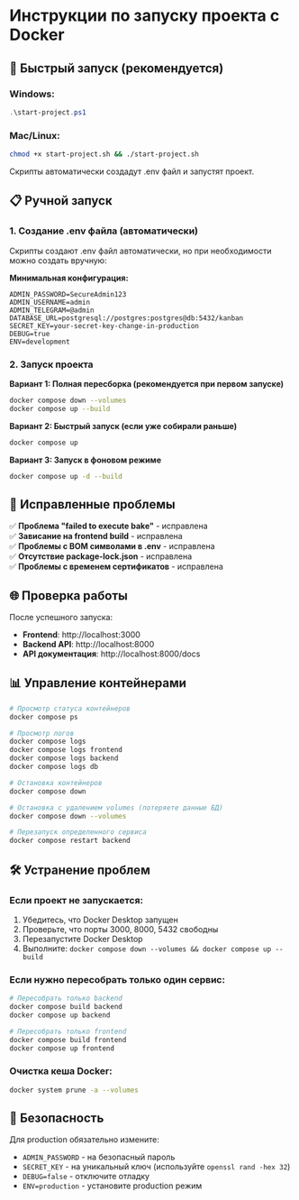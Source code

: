 # Инструкции по запуску проекта с Docker

## 🚀 Быстрый запуск (рекомендуется)

### Windows:
```powershell
.\start-project.ps1
```

### Mac/Linux:
```bash
chmod +x start-project.sh && ./start-project.sh
```

Скрипты автоматически создадут .env файл и запустят проект.

## 📋 Ручной запуск

### 1. Создание .env файла (автоматически)
Скрипты создают .env файл автоматически, но при необходимости можно создать вручную:

**Минимальная конфигурация:**
```env
ADMIN_PASSWORD=SecureAdmin123
ADMIN_USERNAME=admin
ADMIN_TELEGRAM=@admin
DATABASE_URL=postgresql://postgres:postgres@db:5432/kanban
SECRET_KEY=your-secret-key-change-in-production
DEBUG=true
ENV=development
```

### 2. Запуск проекта

**Вариант 1: Полная пересборка (рекомендуется при первом запуске)**
```bash
docker compose down --volumes
docker compose up --build
```

**Вариант 2: Быстрый запуск (если уже собирали раньше)**
```bash
docker compose up
```

**Вариант 3: Запуск в фоновом режиме**
```bash
docker compose up -d --build
```

## 🔧 Исправленные проблемы

✅ **Проблема "failed to execute bake"** - исправлена  
✅ **Зависание на frontend build** - исправлена  
✅ **Проблемы с BOM символами в .env** - исправлена  
✅ **Отсутствие package-lock.json** - исправлена  
✅ **Проблемы с временем сертификатов** - исправлена  

## 🌐 Проверка работы

После успешного запуска:
- **Frontend**: http://localhost:3000
- **Backend API**: http://localhost:8000
- **API документация**: http://localhost:8000/docs

## 📊 Управление контейнерами

```bash
# Просмотр статуса контейнеров
docker compose ps

# Просмотр логов
docker compose logs
docker compose logs frontend
docker compose logs backend
docker compose logs db

# Остановка контейнеров
docker compose down

# Остановка с удалением volumes (потеряете данные БД)
docker compose down --volumes

# Перезапуск определенного сервиса
docker compose restart backend
```

## 🛠️ Устранение проблем

### Если проект не запускается:
1. Убедитесь, что Docker Desktop запущен
2. Проверьте, что порты 3000, 8000, 5432 свободны
3. Перезапустите Docker Desktop
4. Выполните: `docker compose down --volumes && docker compose up --build`

### Если нужно пересобрать только один сервис:
```bash
# Пересобрать только backend
docker compose build backend
docker compose up backend

# Пересобрать только frontend  
docker compose build frontend
docker compose up frontend
```

### Очистка кеша Docker:
```bash
docker system prune -a --volumes
```

## 🔐 Безопасность

Для production обязательно измените:
- `ADMIN_PASSWORD` - на безопасный пароль
- `SECRET_KEY` - на уникальный ключ (используйте `openssl rand -hex 32`)
- `DEBUG=false` - отключите отладку
- `ENV=production` - установите production режим 